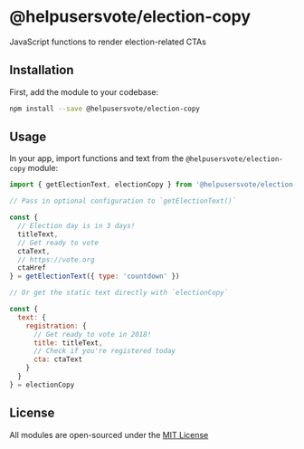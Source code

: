 # @helpusersvote/election-copy

JavaScript functions to render election-related CTAs

## Installation

First, add the module to your codebase:

```bash
npm install --save @helpusersvote/election-copy
```

## Usage

In your app, import functions and text from the `@helpusersvote/election-copy` module:

```javascript
import { getElectionText, electionCopy } from '@helpusersvote/election-copy'

// Pass in optional configuration to `getElectionText()`

const {
  // Election day is in 3 days!
  titleText,
  // Get ready to vote
  ctaText,
  // https://vote.org
  ctaHref
} = getElectionText({ type: 'countdown' })

// Or get the static text directly with `electionCopy`

const {
  text: {
    registration: {
      // Get ready to vote in 2018!
      title: titleText,
      // Check if you're registered today
      cta: ctaText
    }
  }
} = electionCopy
```

## License

All modules are open-sourced under the [MIT License](https://github.com/helpusersvote/modules/blob/master/license)